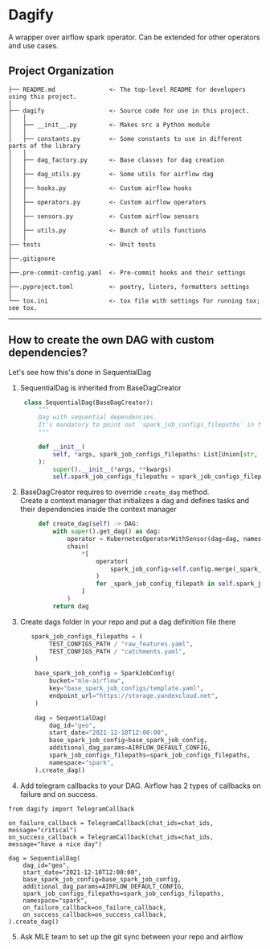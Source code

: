 Dagify
==============================

A wrapper over airflow spark operator. Can be extended for other operators and use cases.

Project Organization
------------

    ├── README.md               <- The top-level README for developers using this project.
    │
    ├── dagify                  <- Source code for use in this project.
    │   │
    │   ├── __init__.py         <- Makes src a Python module
    │   │
    │   ├── constants.py        <- Some constants to use in different parts of the library
    │   │
    │   ├── dag_factory.py      <- Base classes for dag creation
    │   │
    │   ├── dag_utils.py        <- Some utils for airflow dag
    │   │
    │   ├── hooks.py            <- Custom airflow hooks
    │   │
    │   ├── operators.py        <- Custom airflow operators
    │   │
    │   ├── sensors.py          <- Custom airflow sensors
    │   │
    │   ├── utils.py            <- Bunch of utils functions
    │   │
    ├── tests                   <- Unit tests
    │
    ├──.gitignore
    │
    ├──.pre-commit-config.yaml  <- Pre-commit hooks and their settings
    │
    ├──.pyproject.toml          <- poetry, linters, formatters settings
    │
    └── tox.ini                 <- tox file with settings for running tox; see tox.

------------


How to create the own DAG with custom dependencies?
------------

Let's see how this's done in SequentialDag

1) SequentialDag is inherited from BaseDagCreator
   ```python
    class SequentialDag(BaseDagCreator):
        """
        Dag with sequential dependencies.
        It's mandatory to point out `spark_job_configs_filepaths` in the right order (from the first to the last)
        """

        def __init__(
            self, *args, spark_job_configs_filepaths: List[Union[str, Path]], **kwargs
        ):
            super().__init__(*args, **kwargs)
            self.spark_job_configs_filepaths = spark_job_configs_filepaths
    ```
2) BaseDagCreator requires to override `create_dag` method. \
Create a context manager that initializes a dag and defines tasks and their dependencies inside the context manager
   ```python
        def create_dag(self) -> DAG:
            with super().get_dag() as dag:
                operator = KubernetesOperatorWithSensor(dag=dag, namespace=self.namespace)
                chain(
                    *[
                        operator(
                            spark_job_config=self.config.merge(_spark_job_config_filepath)
                        )
                        for _spark_job_config_filepath in self.spark_job_configs_filepaths
                    ]
                )
            return dag
    ```
3) Create dags folder in your repo and put a dag definition file there
    ```python
       spark_job_configs_filepaths = (
            TEST_CONFIGS_PATH / "raw_features.yaml",
            TEST_CONFIGS_PATH / "catchments.yaml",
        )

        base_spark_job_config = SparkJobConfig(
            bucket="mle-airflow",
            key="base_spark_job_configs/template.yaml",
            endpoint_url="https://storage.yandexcloud.net",
        )

        dag = SequentialDag(
            dag_id="geo",
            start_date="2021-12-10T12:00:00",
            base_spark_job_config=base_spark_job_config,
            additional_dag_params=AIRFLOW_DEFAULT_CONFIG,
            spark_job_configs_filepaths=spark_job_configs_filepaths,
            namespace="spark",
        ).create_dag()
    ```
4) Add telegram callbacks to your DAG. Airflow has 2 types of callbacks on failure and on success.
```
from dagify import TelegramCallback

on_failure_callback = TelegramCallback(chat_ids=chat_ids, message="critical")
on_success_callback = TelegramCallback(chat_ids=chat_ids, message="have a nice day")

dag = SequentialDag(
    dag_id="geo",
    start_date="2021-12-10T12:00:00",
    base_spark_job_config=base_spark_job_config,
    additional_dag_params=AIRFLOW_DEFAULT_CONFIG,
    spark_job_configs_filepaths=spark_job_configs_filepaths,
    namespace="spark",
    on_failure_callback=on_failure_callback,
    on_success_callback=on_success_callback,
).create_dag()

```
5) Ask MLE team to set up the git sync between your repo and airflow
